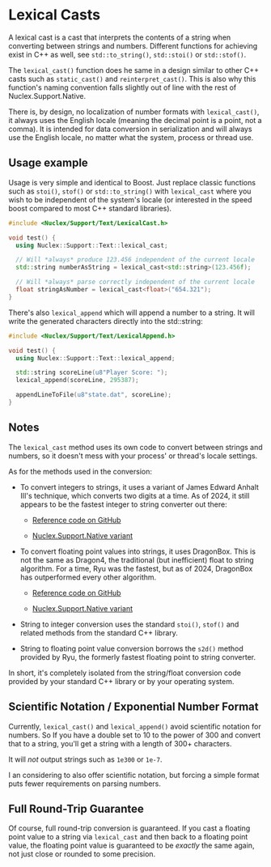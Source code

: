 Lexical Casts
=============

A lexical cast is a cast that interprets the contents of a string when
converting between strings and numbers. Different functions for achieving
exist in C++ as well, see `std::to_string()`, `std::stoi()` or `std::stof()`.

The `lexical_cast()` function does he same in a design similar to other C++
casts such as `static_cast()` and `reinterpret_cast()`. This is also why
this function's naming convention falls slightly out of line with the rest of
Nuclex.Support.Native.

There is, by design, no localization of number formats with `lexical_cast()`,
it always uses the English locale (meaning the decimal point is a point, not
a comma). It is intended for data conversion in serialization and will always
use the English locale, no matter what the system, process or thread use.


Usage example
-------------

Usage is very simple and identical to Boost. Just replace classic functions
such as `stoi()`, `stof()` or `std::to_string()` with `lexical_cast` where
you wish to be independent of the system's locale (or interested in the speed
boost compared to most C++ standard libraries).

```cpp
#include <Nuclex/Support/Text/LexicalCast.h>

void test() {
  using Nuclex::Support::Text::lexical_cast;

  // Will *always* produce 123.456 independent of the current locale
  std::string numberAsString = lexical_cast<std::string>(123.456f);

  // Will *always* parse correctly independent of the current locale
  float stringAsNumber = lexical_cast<float>("654.321");
}
```

There's also `lexical_append` which will append a number to a string. It will
write the generated characters directly into the std::string:


```cpp
#include <Nuclex/Support/Text/LexicalAppend.h>

void test() {
  using Nuclex::Support::Text::lexical_append;

  std::string scoreLine(u8"Player Score: ");
  lexical_append(scoreLine, 295387);

  appendLineToFile(u8"state.dat", scoreLine);
}
```


Notes
-----

The `lexical_cast` method uses its own code to convert between strings and
numbers, so it doesn't mess with your process' or thread's locale settings.

As for the methods used in the conversion:

- To convert integers to strings, it uses a variant of James Edward Anhalt
  III's technique, which converts two digits at a time. As of 2024, it still
  appears to be the fastest integer to string converter out there:

  - [Reference code on GitHub](https://github.com/jeaiii/itoa)

  - [Nuclex.Support.Native variant](../Source/Text/NumberFormatter-jeaiii.cpp)

- To convert floating point values into strings, it uses DragonBox. This is
  not the same as Dragon4, the traditional (but inefficient) float to string
  algorithm. For a time, Ryu was the fastest, but as of 2024, DragonBox has
  outperformed every other algorithm.

  - [Reference code on GitHub](https://github.com/jk-jeon/dragonbox)

  - [Nuclex.Support.Native variant](../Source/Text/NumberFormatter-dragonbox.cpp)

- String to integer conversion uses the standard `stoi()`, `stof()` and
  related methods from the standard C++ library.

- String to floating point value conversion borrows the `s2d()` method
  provided by Ryu, the formerly fastest floating point to string converter.

In short, it's completely isolated from the string/float conversion code
provided by your standard C++ library or by your operating system.


Scientific Notation / Exponential Number Format
-----------------------------------------------

Currently, `lexical_cast()` and `lexical_append()` avoid scientific notation
for numbers. So If you have a double set to 10 to the power of 300 and convert
that to a string, you'll get a string with a length of 300+ characters.

It will *not* output strings such as `1e300` or `1e-7`.

I an considering to also offer scientific notation, but forcing a simple
format puts fewer requirements on parsing numbers.


Full Round-Trip Guarantee
-------------------------

Of course, full round-trip conversion is guaranteed. If you cast a floating
point value to a string via `lexical_cast` and then back to a floating point
value, the floating point value is guaranteed to be *exactly* the same again,
not just close or rounded to some precision.
